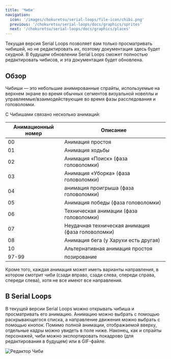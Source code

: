 ```yaml
---
title: 'Чиби'
navigation:
  icon: '/images/chokuretsu/serial-loops/file-icon/chibi.png'
  previous: '/chokuretsu/serial-loops/docs/graphics/sprites'
  next: '/chokuretsu/serial-loops/docs/graphics/places'
---
```


Текущая версия Serial Loops позволяет вам только просматривать чибишей, но не редактировать их, поэтому документация здесь будет скудной.
В будущем обновлении Serial Loops сможет полностью редактировать чибисов, и эта документация будет обновлена.

## Обзор
Чибиши — это небольшие анимированные спрайты, используемые на верхнем экране во время обычных сегментов визуальной новеллы и управляемые/взаимодействующие во время
фазы расследования и головоломки.

С Чибишами связано несколько анимаций:

| Анимационный номер | Описание |
|------------------|-------------|
| 00 | Анимация простоя |
| 01 | Анимация ходьбы |
| 02 | Анимация «Поиск» (фаза головоломки) |
| 03 | Анимация «Уборка» (фаза головоломки) |
| 04 | анимация проигрыша (фаза головоломки) |
| 05 | Анимация победы (фаза головоломки) |
| 06 | Техническая анимации (фаза головоломки) |
| 07 | Неудачная техническая анимация (фаза головоломки) |
| 08 | Анимация бега (у Харухи есть другая) |
| 10 | Альтернативная анимация простоя |
| 97-99 | позирование |

Кроме того, каждая анимация может иметь варианты направления, в котором смотрит чиби (сзади вправо, сзади слева, спереди справа, спереди слева), хотя не все имеют все направления.

## В Serial Loops
В текущей версии Serial Loops можно открывать чибиша и просматривать его анимацию. Анимацию можно выбрать с помощью раскрывающегося списка, а направление движения можно выбрать с помощью кнопок. 
Помимо полной анимации, отображаемой вверху, отдельные кадры можно увидеть в поле ниже.
Наконец, как и спрайты персонажей, чиби можно экспортировать покадрово (для редактирования в будущем) или в GIF-файле.

![Редактор Чиби](/images/chokuretsu/serial-loops/chibi-editing.png)
